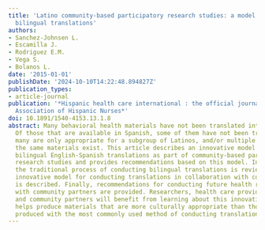 ```yaml
---
title: 'Latino community-based participatory research studies: a model for conducting
  bilingual translations'
authors:
- Sanchez-Johnsen L.
- Escamilla J.
- Rodriguez E.M.
- Vega S.
- Bolanos L.
date: '2015-01-01'
publishDate: '2024-10-10T14:22:48.894827Z'
publication_types:
- article-journal
publication: '*Hispanic health care international : the official journal of the National
  Association of Hispanic Nurses*'
doi: 10.1891/1540-4153.13.1.8
abstract: Many behavioral health materials have not been translated into Spanish.
  Of those that are available in Spanish, some of them have not been translated correctly,
  many are only appropriate for a subgroup of Latinos, and/or multiple versions of
  the same materials exist. This article describes an innovative model of conducting
  bilingual English-Spanish translations as part of community-based participatory
  research studies and provides recommendations based on this model. In this article,
  the traditional process of conducting bilingual translations is reviewed, and an
  innovative model for conducting translations in collaboration with community partners
  is described. Finally, recommendations for conducting future health research studies
  with community partners are provided. Researchers, health care providers, educators,
  and community partners will benefit from learning about this innovative model that
  helps produce materials that are more culturally appropriate than those that are
  produced with the most commonly used method of conducting translations.
---
```


